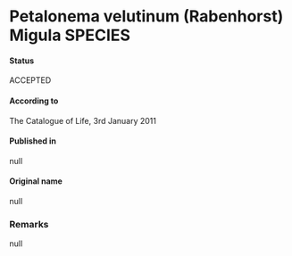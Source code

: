 # Petalonema velutinum (Rabenhorst) Migula SPECIES

#### Status
ACCEPTED

#### According to
The Catalogue of Life, 3rd January 2011

#### Published in
null

#### Original name
null

### Remarks
null